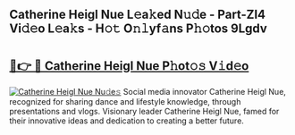## Catherine Heigl Nue L𝚎a𝚔ed N𝚞𝚍e - Part-ZI4 Vi𝚍𝚎o L𝚎a𝚔s - H𝚘𝚝 O𝚗𝚕yf𝚊ns P𝚑𝚘tos 9Lgdv

# <h2><a href="http://kf3uy35.oniu.top/?m=Catherine+Heigl+Nue">🔗👉 🔴 Catherine Heigl Nue P𝚑ot𝚘𝚜 V𝚒d𝚎o</a></h2>

[![Catherine Heigl Nue Nu𝚍e𝚜](https://i.imgur.com/0qMVB7G.gif)](http://kf3uy35.oniu.top/?m=Catherine+Heigl+Nue)
Social media innovator Catherine Heigl Nue, recognized for sharing dance and lifestyle knowledge, through presentations and vlogs. Visionary leader Catherine Heigl Nue, famed for their innovative ideas and dedication to creating a better future.  
